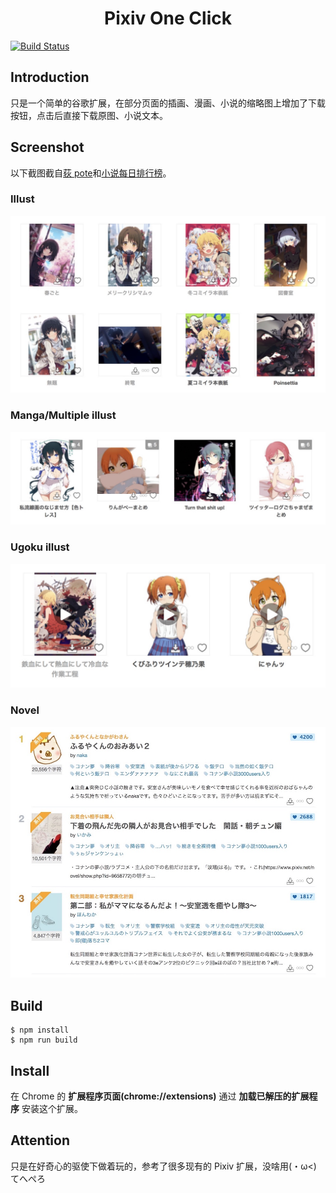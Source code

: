 <h1 align="center">Pixiv One Click</h1>

[![Build Status](https://travis-ci.org/HayashiMei/PixivOneClick.svg?branch=master)](https://travis-ci.org/HayashiMei/PixivOneClick)

## Introduction

只是一个简单的谷歌扩展，在部分页面的插画、漫画、小说的缩略图上增加了下载按钮，点击后直接下载原图、小说文本。

## Screenshot

以下截图截自[荻 pote](https://www.pixiv.net/member.php?id=2131660)和[小说每日排行榜](https://www.pixiv.net/novel/ranking.php?mode=daily)。

### Illust

![illust](screenshot/001.jpg)

### Manga/Multiple illust

![multi](screenshot/002.jpg)

### Ugoku illust

![ugoira](screenshot/003.jpg)

### Novel

![novel](screenshot/004.jpg)

## Build

```
$ npm install
$ npm run build
```

## Install

在 Chrome 的 **扩展程序页面(chrome://extensions)** 通过 **加载已解压的扩展程序** 安装这个扩展。

## Attention

只是在好奇心的驱使下做着玩的，参考了很多现有的 Pixiv 扩展，没啥用(・ω<) てへぺろ

